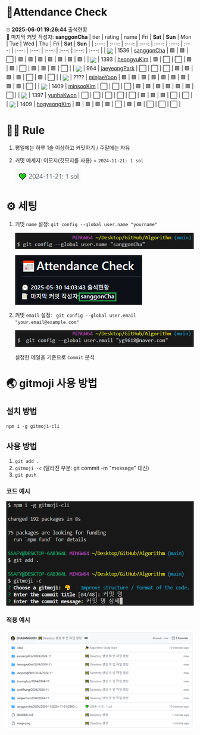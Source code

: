 <!-- Attendance Section -->
# 📅Attendance Check

⏲ **2025-06-01 19:26:44** 출석현황<br>📝 마지막 커밋 작성자: **sanggonCha**
| tier | rating | name | Fri | **Sat** | **Sun** | Mon | Tue | Wed | Thu | Fri | **Sat** | **Sun** |
| :---: | :---: | :---: | :---: | :---: | :---: | :---: | :---: | :---: | :---: | :---: | :---: | :---: |
| <img src="https://static.solved.ac/tier_small/15.svg" width="20" style="vertical-align: middle;" /> | 1536  | [sanggonCha](https://solved.ac/profile/yg9618) | 🟩 | 🟩 | ⬜ | 🟩 | 🟩 | 🟩 | 🟩 | 🟩 | 🟩 | 🟩 |
| <img src="https://static.solved.ac/tier_small/14.svg" width="20" style="vertical-align: middle;" /> | 1393  | [heongyuKim](https://solved.ac/profile/khg6436) | 🟩 | ⬜ | ⬜ | 🟩 | 🟩 | ⬜ | 🟩 | 🟩 | 🟩 | ⬜ |
| <img src="https://static.solved.ac/tier_small/12.svg" width="20" style="vertical-align: middle;" /> | 964  | [jaeyeongPark](https://solved.ac/profile/pjy980526) | ⬜ | ⬜ | ⬜ | 🟩 | 🟩 | 🟩 | 🟩 | ⬜ | 🟩 | ⬜ |
| <img src="https://static.solved.ac/tier_small/0.svg" width="20" style="vertical-align: middle;" /> | ????  | [minjaeYoon]( ) | 🟩 | 🟩 | 🟩 | 🟩 | 🟩 | 🟩 | 🟩 | 🟩 | 🟩 | ⬜ |
| <img src="https://static.solved.ac/tier_small/15.svg" width="20" style="vertical-align: middle;" /> | 1409  | [minsooKim](https://solved.ac/profile/kei03016) | ⬜ | ⬜ | ⬜ | 🟩 | 🟩 | 🟩 | 🟩 | 🟩 | 🟩 | ⬜ |
| <img src="https://static.solved.ac/tier_small/14.svg" width="20" style="vertical-align: middle;" /> | 1397  | [yunhaKwon](https://solved.ac/profile/ellen4421) | ⬜ | ⬜ | ⬜ | ⬜ | ⬜ | 🟩 | 🟩 | 🟩 | ⬜ | ⬜ |
| <img src="https://static.solved.ac/tier_small/15.svg" width="20" style="vertical-align: middle;" /> | 1409  | [hogyeongKim](https://solved.ac/profile/rlaghtl2) | 🟩 | 🟩 | 🟩 | 🟩 | ⬜ | 🟩 | 🟩 | ⬜ | ⬜ | ⬜ |

<!-- Rules Section -->
# 🏳‍🌈 Rule
1. 평일에는 하루 1솔 이상하고 커밋하기 / 주말에는 자유
2. 커밋 메세지: 이모지(깃모지를 사용) +  `2024-11-21: 1 sol`

    ![alt text](images/image-2.png)


# ⚙ 세팅
1. 커밋 `name` 설정: `git config --global user.name "yourname"`

    ![alt text](images/image-3.png)

    ![alt text](images/image-5.png)

2. 커밋 `email` 설정: ` git config --global user.email "your.email@example.com"`

    ![alt text](images/image-4.png)

    설정한 메일을 기준으로 `Commit` 분석

# 🌏 gitmoji 사용 방법
## 설치 방법
`npm i -g gitmoji-cli`

## 사용 방법
1. `git add .`
2. `gitmoji -c` (달라진 부분: git commit -m "message" 대신)
3. `git push`

### 코드 예시
![alt text](images/image.png)

### 적용 예시
![alt text](images/image-1.png)
